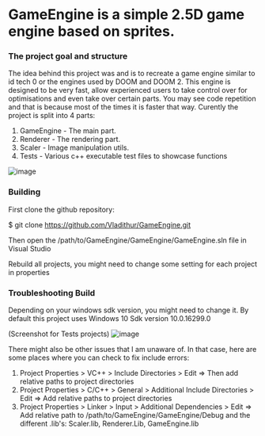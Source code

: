 # GameEngine is a simple 2.5D game engine based on sprites.
### The project goal and structure
The idea behind this project was and is to recreate a game engine similar to id tech 0 or the engines used by DOOM and DOOM 2. This engine is designed to be very fast, allow experienced users to take control over for optimisations and even take over certain parts. You may see code repetition and that is because most of the times it is faster that way.
Curently the project is split into 4 parts:
1. GameEngine - The main part.
2. Renderer - The rendering part.
3. Scaler - Image manipulation utils.
4. Tests - Various c++ executable test files to showcase functions

![image](https://user-images.githubusercontent.com/29858044/42924454-e909a402-8b32-11e8-86a4-197057f270c1.png)

### Building
First clone the github repository:

$ git clone https://github.com/Vladithur/GameEngine.git

Then open the /path/to/GameEngine/GameEngine/GameEngine.sln file in Visual Studio

Rebuild all projects, you might need to change some setting for each project in properties

### Troubleshooting Build

Depending on your windows sdk version, you might need to change it. By default this project uses Windows 10 Sdk version 10.0.16299.0

(Screenshot for Tests projects) ![image](https://user-images.githubusercontent.com/29858044/42924226-d96a9e3a-8b31-11e8-8670-3b8262c2aa52.png)

There might also be other issues that I am unaware of. In that case, here are some places where you can check to fix include errors:

1. Project Properties > VC++ > Include Directories > Edit => Then add relative paths to project directories
2. Project Properties > C/C++ > General > Additional Include Directories > Edit => Add relative paths to project directories
3. Project Properties > Linker > Input > Additional Dependencies > Edit => Add relative path to /path/to/GameEngine/GameEngine/Debug and the different .lib's: Scaler.lib, Renderer.Lib, GameEngine.lib
